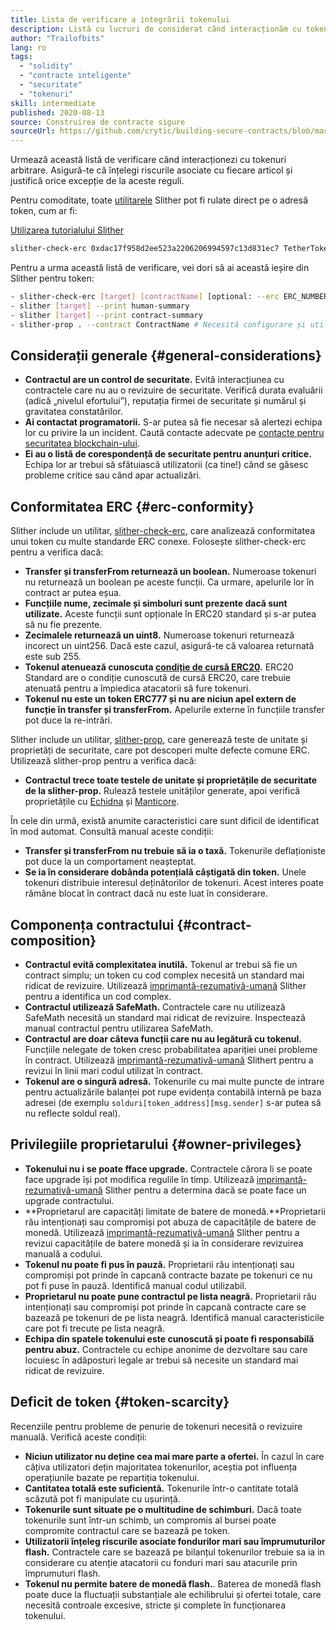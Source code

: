 ```yaml
---
title: Lista de verificare a integrării tokenului
description: Listă cu lucruri de considerat când interacționăm cu tokenuri
author: "Trailofbits"
lang: ro
tags:
  - "solidity"
  - "contracte inteligente"
  - "securitate"
  - "tokenuri"
skill: intermediate
published: 2020-08-13
source: Construirea de contracte sigure
sourceUrl: https://github.com/crytic/building-secure-contracts/blob/master/development-guidelines/token_integration.md
---
```


Urmează această listă de verificare când interacționezi cu tokenuri arbitrare. Asigură-te că înțelegi riscurile asociate cu fiecare articol și justifică orice excepție de la aceste reguli.

Pentru comoditate, toate [utilitarele](https://github.com/crytic/slither#tools) Slither pot fi rulate direct pe o adresă token, cum ar fi:

[Utilizarea tutorialului Slither](/developers/tutorials/how-to-use-slither-to-find-smart-contract-bugs/)

```bash
slither-check-erc 0xdac17f958d2ee523a2206206994597c13d831ec7 TetherToken
```

Pentru a urma această listă de verificare, vei dori să ai această ieșire din Slither pentru token:

```bash
- slither-check-erc [target] [contractName] [optional: --erc ERC_NUMBER]
- slither [target] --print human-summary
- slither [target] --print contract-summary
- slither-prop . --contract ContractName # Necesită configurare și utilizarea Echidna și Manticore
```

## Considerații generale {#general-considerations}

- **Contractul are un control de securitate.** Evită interacțiunea cu contractele care nu au o revizuire de securitate. Verifică durata evaluării (adică „nivelul efortului”), reputația firmei de securitate și numărul și gravitatea constatărilor.
- **Ai contactat programatorii.** S-ar putea să fie necesar să alertezi echipa lor cu privire la un incident. Caută contacte adecvate pe [contacte pentru securitatea blockchain-ului](https://github.com/crytic/blockchain-security-contacts).
- **Ei au o listă de corespondență de securitate pentru anunțuri critice.** Echipa lor ar trebui să sfătuiască utilizatorii (ca tine!) când se găsesc probleme critice sau când apar actualizări.

## Conformitatea ERC {#erc-conformity}

Slither include un utilitar, [slither-check-erc](https://github.com/crytic/slither/wiki/ERC-Conformance), care analizează conformitatea unui token cu multe standarde ERC conexe. Folosește slither-check-erc pentru a verifica dacă:

- **Transfer și transferFrom returnează un boolean.** Numeroase tokenuri nu returnează un boolean pe aceste funcții. Ca urmare, apelurile lor în contract ar putea eșua.
- **Funcțiile nume, zecimale și simboluri sunt prezente dacă sunt utilizate.** Aceste funcții sunt opționale în ERC20 standard și s-ar putea să nu fie prezente.
- **Zecimalele returnează un uint8.** Numeroase tokenuri returnează incorect un uint256. Dacă este cazul, asigură-te că valoarea returnată este sub 255.
- **Tokenul atenuează cunoscuta [condiție de cursă ERC20](https://github.com/nexus/EIPs/issues/20#issuecomment-263524729).** ERC20 Standard are o condiție cunoscută de cursă ERC20, care trebuie atenuată pentru a împiedica atacatorii să fure tokenuri.
- **Tokenul nu este un token ERC777 și nu are niciun apel extern de funcție în transfer și transferFrom.** Apelurile externe în funcțiile transfer pot duce la re-intrări.

Slither include un utilitar, [slither-prop](https://github.com/crytic/slither/wiki/Property-generation), care generează teste de unitate și proprietăți de securitate, care pot descoperi multe defecte comune ERC. Utilizează slither-prop pentru a verifica dacă:

- **Contractul trece toate testele de unitate și proprietățile de securitate de la slither-prop.** Rulează testele unităților generate, apoi verifică proprietățile cu [Echidna](https://github.com/crytic/echidna) și [Manticore](https://manticore.readthedocs.io/en/latest/verifier.html).

În cele din urmă, există anumite caracteristici care sunt dificil de identificat în mod automat. Consultă manual aceste condiții:

- **Transfer și transferFrom nu trebuie să ia o taxă.** Tokenurile deflaționiste pot duce la un comportament neașteptat.
- **Se ia în considerare dobânda potențială câștigată din token.** Unele tokenuri distribuie interesul deținătorilor de tokenuri. Acest interes poate rămâne blocat în contract dacă nu este luat în considerare.

## Componența contractului {#contract-composition}

- **Contractul evită complexitatea inutilă.** Tokenul ar trebui să fie un contract simplu; un token cu cod complex necesită un standard mai ridicat de revizuire. Utilizează [imprimantă-rezumativă-umană](https://github.com/crytic/slither/wiki/Printer-documentation#human-summary) Slither pentru a identifica un cod complex.
- **Contractul utilizează SafeMath.** Contractele care nu utilizează SafeMath necesită un standard mai ridicat de revizuire. Inspectează manual contractul pentru utilizarea SafeMath.
- **Contractul are doar câteva funcții care nu au legătură cu tokenul.** Funcțiile nelegate de token cresc probabilitatea apariției unei probleme în contract. Utilizează [imprimantă-rezumativă-umană](https://github.com/crytic/slither/wiki/Printer-documentation#contract-summary) Slithert pentru a revizui în linii mari codul utilizat în contract.
- **Tokenul are o singură adresă.** Tokenurile cu mai multe puncte de intrare pentru actualizările balanței pot rupe evidența contabilă internă pe baza adresei (de exemplu `solduri[token_address][msg.sender]` s-ar putea să nu reflecte soldul real).

## Privilegiile proprietarului {#owner-privileges}

- **Tokenului nu i se poate fface upgrade.** Contractele cărora li se poate face upgrade își pot modifica regulile în timp. Utilizează [imprimantă-rezumativă-umană](https://github.com/crytic/slither/wiki/Printer-documentation#contract-summary) Slither pentru a determina dacă se poate face un upgrade contractului.
- **Proprietarul are capacități limitate de batere de monedă.**Proprietarii rău intenționați sau compromiși pot abuza de capacitățile de batere de monedă. Utilizează [imprimantă-rezumativă-umană](https://github.com/crytic/slither/wiki/Printer-documentation#contract-summary) Slither pentru a revizui capacitățile de batere monedă și ia în considerare revizuirea manuală a codului.
- **Tokenul nu poate fi pus în pauză.** Proprietarii rău intenționați sau compromiși pot prinde în capcană contracte bazate pe tokenuri ce nu pot fi puse în pauză. Identifică manual codul utilizabil.
- **Proprietarul nu poate pune contractul pe lista neagră.** Proprietarii rău intenționați sau compromiși pot prinde în capcană contracte care se bazează pe tokenuri de pe lista neagră. Identifică manual caracteristicile care pot fi trecute pe lista neagră.
- **Echipa din spatele tokenului este cunoscută și poate fi responsabilă pentru abuz.** Contractele cu echipe anonime de dezvoltare sau care locuiesc în adăposturi legale ar trebui să necesite un standard mai ridicat de revizuire.

## Deficit de token {#token-scarcity}

Recenziile pentru probleme de penurie de tokenuri necesită o revizuire manuală. Verifică aceste condiții:

- **Niciun utilizator nu deține cea mai mare parte a ofertei.** În cazul în care câțiva utilizatori dețin majoritatea tokenurilor, aceștia pot influența operațiunile bazate pe repartiția tokenului.
- **Cantitatea totală este suficientă.** Tokenurile într-o cantitate totală scăzută pot fi manipulate cu ușurință.
- **Tokenurile sunt situate pe o multitudine de schimburi.** Dacă toate tokenurile sunt într-un schimb, un compromis al bursei poate compromite contractul care se bazează pe token.
- **Utilizatorii înțeleg riscurile asociate fondurilor mari sau împrumuturilor flash.** Contractele care se bazează pe bilanțul tokenurilor trebuie sa ia in considerare cu atenție atacatorii cu fonduri mari sau atacurile prin împrumuturi flash.
- **Tokenul nu permite batere de monedă flash.**. Baterea de monedă flash poate duce la fluctuații substanțiale ale echilibrului și ofertei totale, care necesită controale excesive, stricte și complete în funcționarea tokenului.
